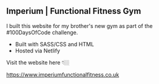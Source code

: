 ## Imperium | Functional Fitness Gym

I built this website for my brother's new gym as part of the #100DaysOfCode challenge.

- Built with SASS/CSS and HTML
- Hosted via Netlify

Visit the website here 👇🏼

https://www.imperiumfunctionalfitness.co.uk
